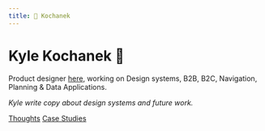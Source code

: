 ```yaml
---
title: 🤘 Kochanek
---
```


# Kyle Kochanek 🚀
Product designer [here](./about), working on Design systems, B2B, B2C, Navigation, Planning  & Data Applications.

*Kyle write copy about design systems and future work.*

[Thoughts](./thoughts) 
[Case Studies](./case-studies) 